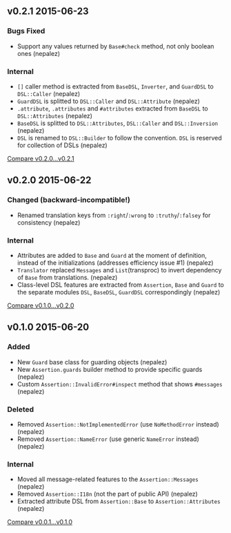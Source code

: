 ## v0.2.1 2015-06-23

### Bugs Fixed

* Support any values returned by `Base#check` method, not only boolean ones (nepalez)

### Internal

* `[]` caller method is extracted from `BaseDSL`, `Inverter`, and `GuardDSL` to `DSL::Caller` (nepalez)
* `GuardDSL` is splitted to `DSL::Caller` and `DSL::Attribute` (nepalez)
* `.attribute`, `.attributes` and `#attributes` extracted from `BaseDSL` to `DSL::Attributes` (nepalez)
* `BaseDSL` is splitted to `DSL::Attributes`, `DSL::Caller` and `DSL::Inversion` (nepalez)
* `DSL` is renamed to `DSL::Builder` to follow the convention. `DSL` is reserved for collection of DSLs (nepalez)

[Compare v0.2.0...v0.2.1](https://github.com/nepalez/assertion/compare/v0.2.0...v0.2.1)

## v0.2.0 2015-06-22

### Changed (backward-incompatible!)

* Renamed translation keys from `:right`/`:wrong` to `:truthy`/`:falsey` for consistency (nepalez)

### Internal

* Attributes are added to `Base` and `Guard` at the moment of definition,
  instead of the initializations (addresses efficiency issue #1) (nepalez)
* `Translator` replaced `Messages` and `List`(transproc) to invert dependency
  of `Base` from translations. (nepalez)
* Class-level DSL features are extracted from `Assertion`, `Base` and `Guard`
  to the separate modules `DSL`, `BaseDSL`, `GuardDSL` correspondingly (nepalez)

[Compare v0.1.0...v0.2.0](https://github.com/nepalez/assertion/compare/v0.1.0...v0.2.0)

## v0.1.0 2015-06-20

### Added

* New `Guard` base class for guarding objects (nepalez)
* New `Assertion.guards` builder method to provide specific guards (nepalez)
* Custom `Assertion::InvalidError#inspect` method that shows `#messages` (nepalez)

### Deleted

* Removed `Assertion::NotImplementedError` (use `NoMethodError` instead) (nepalez)
* Removed `Assertion::NameError` (use generic `NameError` instead) (nepalez)

### Internal

* Moved all message-related features to the `Assertion::Messages` (nepalez)
* Removed `Assertion::I18n` (not the part of public API) (nepalez)
* Extracted attribute DSL from `Assertion::Base` to `Assertion::Attributes` (nepalez)

[Compare v0.0.1...v0.1.0](https://github.com/nepalez/assertion/compare/v0.0.1...v0.1.0)
